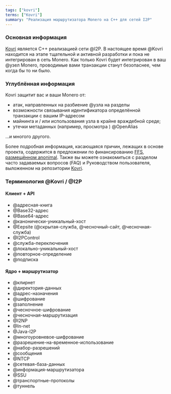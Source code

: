 ```yaml
---
tags: ["kovri"]
terms: ["Kovri"]
summary: "Реализация маршрутизатора Monero на C++ для сетей I2P"
---
```


### Основная информация

[Kovri](https://github.com/monero-project/kovri/) является C++ реализацией сети @I2P. В настоящее время @Kovri находится на этапе тщательной и активной разработки и пока не интегрирован в сеть Monero. Как только Kovri будет интегрирован в ваш @узел Monero, проводимые вами транзакции станут безопаснее, чем когда бы то ни было.

### Углублённая информация

Kovri защитит вас и ваши Monero от:

- атак, направленных на разбиение @узла на разделы
- возможности связывания идентификатора определённой транзакции с вашим IP-адресом
- майнинга и / или использования узла в крайне враждебной среде;
- утечки метаданных (например, просмотра ) @OpenAlias

...и многого другого.

Более подробная информация, касающаяся причин, лежащих в основе проекта, содержится в  предложении по финансированию [FFS, размещённом anonimal](https://forum.getmonero.org/9/work-in-progress/86967/anonimal-s-kovri-full-time-development-funding-thread). Также вы можете ознакомиться с разделом часто задаваемых вопросов (FAQ) и Руководством пользователя, выложенном на репозитории [Kovri](https://github.com/monero-project/kovri/).

### Терминология @Kovri / @I2P

#### Клиент + API

- @адресная-книга
- @Base32-адрес
- @Base64-адрес
- @канонически-уникальный-хост
- @Eepsite (@скрытая-служба, @чесночный-сайт, @чесночная-служба)
- @I2PControl
- @служба-переключения
- @локально-уникальный-хост
- @повторное-определение
- @подписка

#### Ядро + маршрутизатор

- @клирнет
- @директория-данных
- @адрес-назначения
- @шифрование
- @заполнение
- @чесночное-шифрование
- @чесночная-маршрутизация
- @I2NP
- @In-net
- @Java-I2P
- @многоуровневое-шифрование
- @разрешение-на-временное-использование
- @набор-разрешений
- @сообщения
- @NTCP
- @сетевая-база-данных
- @информация-маршрутизатора
- @SSU
- @транспортные-протоколы
- @туннель
